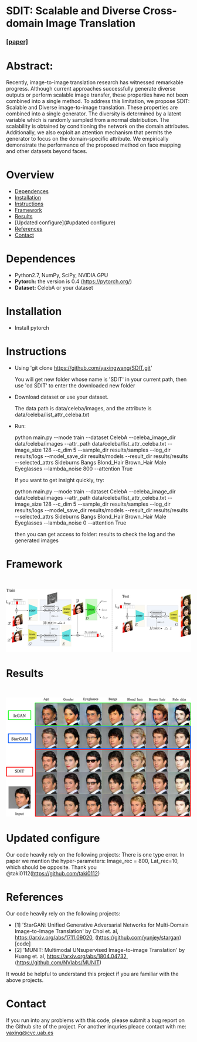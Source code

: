 # SDIT: Scalable and Diverse Cross-domain Image Translation 
### [[paper]](https://arxiv.org/abs/1908.06881)

# Abstract: 
Recently, image-to-image translation research has witnessed remarkable progress. Although current approaches successfully generate diverse outputs or perform scalable image transfer, these properties have not been combined into a single method. To address this limitation, we propose SDIT: Scalable and Diverse image-to-image translation. These properties are combined into a single generator. The diversity is determined by a latent variable which is randomly sampled from a normal distribution.  The scalability is obtained by conditioning the network on the domain attributes. Additionally, we also exploit an attention mechanism that permits the generator to focus on the domain-specific attribute. We empirically demonstrate the performance of the proposed method on face mapping and other datasets beyond faces.
# Overview 
- [Dependences](#dependences)
- [Installation](#installtion)
- [Instructions](#instructions)
- [Framework](#Framework)
- [Results](#results)
- [Updated configure](#updated configure)
- [References](#references)
- [Contact](#contact)
# Dependences 
- Python2.7, NumPy, SciPy, NVIDIA GPU
- **Pytorch:** the version is 0.4 (https://pytorch.org/)
- **Dataset:** CelebA or your dataset 

# Installation 
- Install pytorch 
# Instructions
- Using 'git clone https://github.com/yaxingwang/SDIT.git'

    You will get new folder whose name is 'SDIT' in your current path, then  use 'cd SDIT' to enter the downloaded new folder
    
- Download dataset or use your dataset.

    The data path is  data/celeba/images, and the attribute is  data/celeba/list_attr_celeba.txt

- Run: 

  python main.py --mode train --dataset CelebA --celeba_image_dir data/celeba/images --attr_path data/celeba/list_attr_celeba.txt --image_size 128 --c_dim 5 --sample_dir results/samples --log_dir results/logs  --model_save_dir results/models --result_dir results/results --selected_attrs  Sideburns Bangs Blond_Hair Brown_Hair Male Eyeglasses  --lambda_noise 800 --attention True 


  If you want to get insight quickly, try: 

  python main.py --mode train --dataset CelebA --celeba_image_dir data/celeba/images --attr_path data/celeba/list_attr_celeba.txt --image_size 128 --c_dim 5 --sample_dir results/samples --log_dir results/logs  --model_save_dir results/models --result_dir results/results --selected_attrs  Sideburns Bangs Blond_Hair Brown_Hair Male Eyeglasses  --lambda_noise 0 --attention True 

  then you can get access to folder: results to check the log and the generated images
 
# Framework 
<br>
<p align="center"><img width="100%" height='60%'src="img/framework/framework.png" /></p>

# Results 
<br>
<p align="center"><img width="100%" height='60%'src="img/smaples/face_compara_baselines.png" /></p>

# Updated configure 
Our code  heavily rely on the following projects: 
There is one type error. In paper we mention the hyper-parameters: Image_rec = 800, Lat_rec=10, which should be opposite. Thank you @taki0112(https://github.com/taki0112) 

# References 
Our code  heavily rely on the following projects: 
- \[1\] 'StarGAN: Unified Generative Adversarial Networks for Multi-Domain Image-to-Image Translation' by Choi et. al, https://arxiv.org/abs/1711.09020, (https://github.com/yunjey/stargan)[code] 
- \[2\] 'MUNIT: Multimodal UNsupervised Image-to-image Translation' by Huang  et. al, https://arxiv.org/abs/1804.04732, (https://github.com/NVlabs/MUNIT) 

It would be helpful to understand this project if you are familiar with the above projects.
# Contact

If you run into any problems with this code, please submit a bug report on the Github site of the project. For another inquries pleace contact with me: yaxing@cvc.uab.es
